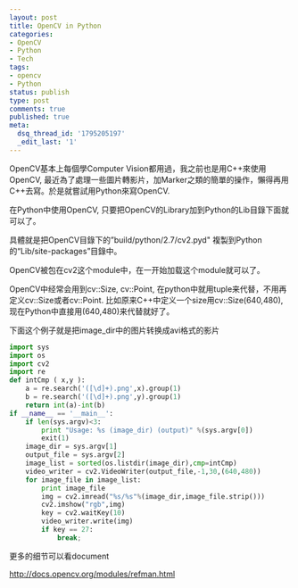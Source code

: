 ```yaml
---
layout: post
title: OpenCV in Python
categories:
- OpenCV
- Python
- Tech
tags:
- opencv
- Python
status: publish
type: post
comments: true
published: true
meta:
  dsq_thread_id: '1795205197'
  _edit_last: '1'
---
```

OpenCV基本上每個學Computer Vision都用過，我之前也是用C++來使用OpenCV, 最近為了處理一些圖片轉影片，加Marker之類的簡單的操作，懶得再用C++去寫。於是就嘗試用Python來寫OpenCV.

在Python中使用OpenCV, 只要把OpenCV的Library加到Python的Lib目錄下面就可以了。

具體就是把OpenCV目錄下的”build/python/2.7/cv2.pyd" 複製到Python的“Lib/site-packages”目錄中。

OpenCV被包在cv2这个module中，在一开始加载这个module就可以了。

OpenCV中经常会用到cv::Size, cv::Point, 在python中就用tuple来代替，不用再定义cv::Size或者cv::Point. 比如原来C++中定义一个size用cv::Size(640,480), 现在Python中直接用(640,480)来代替就好了。

下面这个例子就是把image_dir中的图片转换成avi格式的影片

``` python
import sys
import os
import cv2
import re
def intCmp ( x,y ):
	a = re.search('([\d]+).png',x).group(1)
	b = re.search('([\d]+).png',y).group(1)
	return int(a)-int(b)
if __name__ == '__main__':
	if len(sys.argv)<3:
		print "Usage: %s (image_dir) (output)" %(sys.argv[0])
		exit(1)
	image_dir = sys.argv[1]
	output_file = sys.argv[2]
	image_list = sorted(os.listdir(image_dir),cmp=intCmp)
	video_writer = cv2.VideoWriter(output_file,-1,30,(640,480))
	for image_file in image_list:
		print image_file
		img = cv2.imread("%s/%s"%(image_dir,image_file.strip()))
		cv2.imshow("rgb",img)
		key = cv2.waitKey(10)
		video_writer.write(img)
		if key == 27:
			break;
```

更多的细节可以看document

<http://docs.opencv.org/modules/refman.html>
